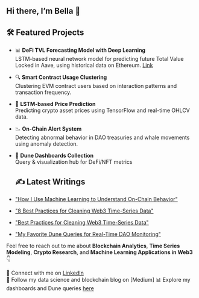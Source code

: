 ## Hi there,  I’m Bella 👋


## 🛠 Featured Projects

- 📊 **DeFi TVL Forecasting Model with Deep Learning**
  <br>  LSTM-based neural network model for predicting future Total Value Locked in Aave, using historical data on Ethereum. [Link](https://github.com/bellatrix-ds/ml-in-crypto/tree/main/02_DeFi_TVL_Forecaster_Aave_Ethereum)

- 🔍 **Smart Contract Usage Clustering**  
  Clustering EVM contract users based on interaction patterns and transaction frequency.

- 🧠 **LSTM-based Price Prediction**  
  Predicting crypto asset prices using TensorFlow and real-time OHLCV data.

- 📉 **On-Chain Alert System**  
  Detecting abnormal behavior in DAO treasuries and whale movements using anomaly detection.

- 📎 **Dune Dashboards Collection**  
  Query & visualization hub for DeFi/NFT metrics


  ## ✍️ Latest Writings

- ["How I Use Machine Learning to Understand On-Chain Behavior"](#)
- ["8 Best Practices for Cleaning Web3 Time-Series Data"](https://medium.com/@bellabahramii/8-best-practices-for-cleaning-web3-time-series-data-2f51f901d428)
- ["Best Practices for Cleaning Web3 Time-Series Data"](#)
- ["My Favorite Dune Queries for Real-Time DAO Monitoring"](#)


Feel free to reach out to me about **Blockchain Analytics**, **Time Series Modeling**, **Crypto Research**, and **Machine Learning Applications in Web3** 👇

💬 Connect with me on [LinkedIn](www.linkedin.com/in/bellabahrami)  
📝 Follow my data science and blockchain blog on [Medium]
📊 Explore my dashboards and Dune queries [here](https://dune.com/bella25)  

